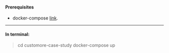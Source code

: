 #### Prerequisites
- docker-compose [link](https://docs.docker.com/compose/install).

---
#### In terminal: 
  > cd customore-case-study 
  > docker-compose up